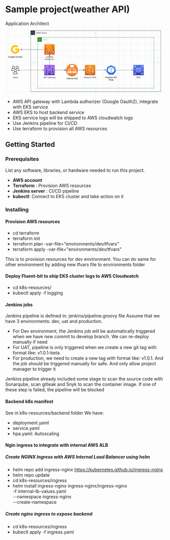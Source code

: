 # Sample project(weather API)
Application Architect
![application architect](./diagram.png)

- AWS API gateway with Lambda authorizer (Google Oauth2), integrate with EKS service
- AWS EKS to host backend service
- EKS service logs will be shipped to AWS cloudwatch logs
- Use Jenkins pipeline for CI/CD
- Use terraform to provision all AWS resources


## Getting Started

### Prerequisites
List any software, libraries, or hardware needed to run this project.
 - **AWS account**
 - **Terraform** : Provision AWS resources
 - **Jenkins server** : CI/CD pipeline
 - **kubectl**: Connect to EKS cluster and take action on it


### Installing
#### Provision AWS resources
- cd terraform
- terraform init
- terraform plan -var-file="environments/dev/tfvars"
- terraform apply -var-file="environments/dev/tfvars"

This is to provision resources for dev environment. You can do same for other environment by adding new tfvars file to environments folder

#### Deploy Fluent-bit to ship EKS cluster logs to AWS Cloudwatch

- cd k8s-resources/
- kubectl apply -f logging

#### Jenkins jobs
Jenkins pipeline is defined in: jenkins/pipeline.groovy file
Assume that we have 3 environments: dev, uat and production.
- For Dev environment, the Jenkins job will be automatically triggered when we have new commit to develop branch. We can re-deploy manually if need
- For UAT, pipeline is only triggered when we create a new git tag with format like: v1.0.1-beta
- For production, we  need to create a new tag with format like: v1.0.1. And the job should be triggered manually for safe. And only allow project manager to trigger it

Jenkins pipeline already included some stage to scan the source code with Sonarqube, scan gitleak and Snyk to scan the container image. If one of these step is failed, the pipeline will be blocked 

#### Backend k8s manifest
See in k8s-resources/backend folder
We have:
- deployment.yaml
- service.yaml
- hpa.yaml: Autoscaling 
#### Ngin ingress to integrate with internal AWS ALB
##### Create NGINX Ingress with AWS Internal Load Balancer using helm

- helm repo add ingress-nginx https://kubernetes.github.io/ingress-nginx
- helm repo update
- cd k8s-resources/ingress
- helm install ingress-nginx ingress-nginx/ingress-nginx \
        -f internal-lb-values.yaml \
        --namespace ingress-nginx \
        --create-namespace

##### Create nginx ingress to expose backend
- cd k8s-resources/ingress
- kubectl apply -f ingress.yaml

